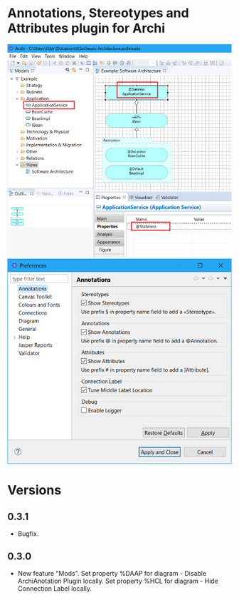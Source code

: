 # Annotations, Stereotypes and Attributes plugin for Archi
![](https://raw.githubusercontent.com/gimatdinov/gimatdinov.archiannotations/master/screenshot-1.png)
![](https://raw.githubusercontent.com/gimatdinov/gimatdinov.archiannotations/master/screenshot-2.png)

# Versions

## 0.3.1
* Bugfix.

## 0.3.0
* New feature "Mods".
Set property %DAAP for diagram - Disable ArchiAnotation Plugin locally.
Set property %HCL for diagram - Hide Connection Label locally.  
